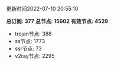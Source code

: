 更新时间2022-07-10 20:55:10

**总订阅: 377**
**总节点: 15602**
**有效节点: 4529**
- trojan节点: 388
- ss节点: 1773
- ssr节点: 73
- v2ray节点: 2295

